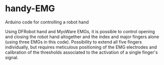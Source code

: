 # handy-EMG
Arduino code for controlling a robot hand

Using DFRobot hand and MyoWare EMGs, it is possible to control opening and closing the robot hand altogether and the index and major fingers alone (using three EMGs in this code).
Possibility to extend all five fingers individually, but requires meticulous positioning of the EMG electrodes and calibration of the thresholds associated to the activation of a single finger's signal.
